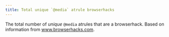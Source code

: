 ```yaml
---
title: Total unique `@media` atrule browserhacks
---
```


The total number of _unique_ `@media` atrules that are a browserhack. Based on information from www.browserhacks.com.
